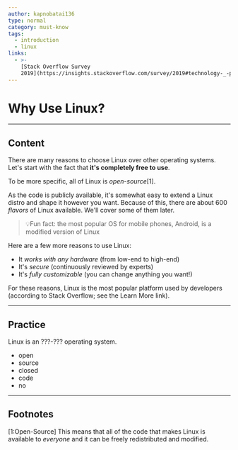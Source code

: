 ```yaml
---
author: kapnobatai136
type: normal
category: must-know
tags:
  - introduction
  - linux
links:
  - >-
    [Stack Overflow Survey
    2019](https://insights.stackoverflow.com/survey/2019#technology-_-platforms){website}
---
```


# Why Use Linux?


---

## Content

There are many reasons to choose Linux over other operating systems. Let's start with the fact that **it's completely free to use**.

To be more specific, all of Linux is *open-source*[1]. 

As the code is publicly available, it's somewhat easy to extend a Linux distro and shape it however you want. Because of this, there are about 600 *flavors* of Linux available. We'll cover some of them later.

> 💡Fun fact: the most popular OS for mobile phones, Android, is a modified version of Linux  

Here are a few more reasons to use Linux:

- It *works with any hardware* (from low-end to high-end)
- It's *secure* (continuously reviewed by experts)
- It's *fully customizable* (you can change anything you want!)

For these reasons, Linux is the most popular platform used by developers (according to Stack Overflow; see the Learn More link).


---

## Practice

Linux is an ???-??? operating system.

- open
- source
- closed
- code
- no


---

## Footnotes

[1:Open-Source]
This means that all of the code that makes Linux is available to *everyone* and it can be freely redistributed and modified.
